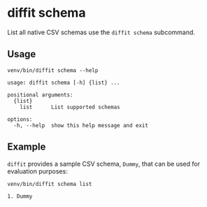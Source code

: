 # diffit schema

List all native CSV schemas use the `diffit schema` subcommand.

## Usage
```
venv/bin/diffit schema --help
```

```
usage: diffit schema [-h] {list} ...

positional arguments:
  {list}
    list      List supported schemas

options:
  -h, --help  show this help message and exit
```

## Example
`diffit` provides a sample CSV schema, `Dummy`, that can be used for evaluation purposes:
```
venv/bin/diffit schema list
```

```
1. Dummy
```

